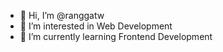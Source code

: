 - 👋 Hi, I’m @ranggatw
- 👀 I’m interested in Web Development
- 🌱 I’m currently learning Frontend Development

<!---
ranggatw/ranggatw is a ✨ special ✨ repository because its `README.md` (this file) appears on your GitHub profile.
You can click the Preview link to take a look at your changes.
--->
